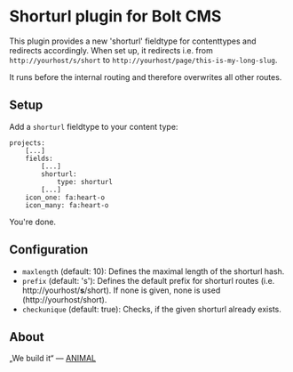 # Shorturl plugin for Bolt CMS

This plugin provides a new 'shorturl' fieldtype for contenttypes and redirects accordingly. When set up, it redirects i.e. from `http://yourhost/s/short` to `http://yourhost/page/this-is-my-long-slug`.

It runs before the internal routing and therefore overwrites all other routes.

## Setup

Add a `shorturl` fieldtype to your content type:

````
projects:
    [...]
    fields:
        [...]
        shorturl:
            type: shorturl
		[...]
    icon_one: fa:heart-o
    icon_many: fa:heart-o
````

You're done.

## Configuration

- `maxlength` (default: 10): Defines the maximal length of the shorturl hash.
- `prefix` (default: 's'): Defines the default prefix for shorturl routes (i.e. http://yourhost/**s**/short). If none is given, none is used (http://yourhost/short).
- `checkunique` (default: true): Checks, if the given shorturl already exists.

## About

„We build it“ — [ANIMAL](http://animal.at)
